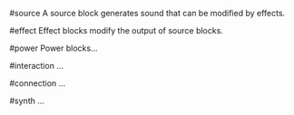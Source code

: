 #source
A source block generates sound that can be modified by effects.

#effect
Effect blocks modify the output of source blocks.

#power
Power blocks...

#interaction
...

#connection
...

#synth
...